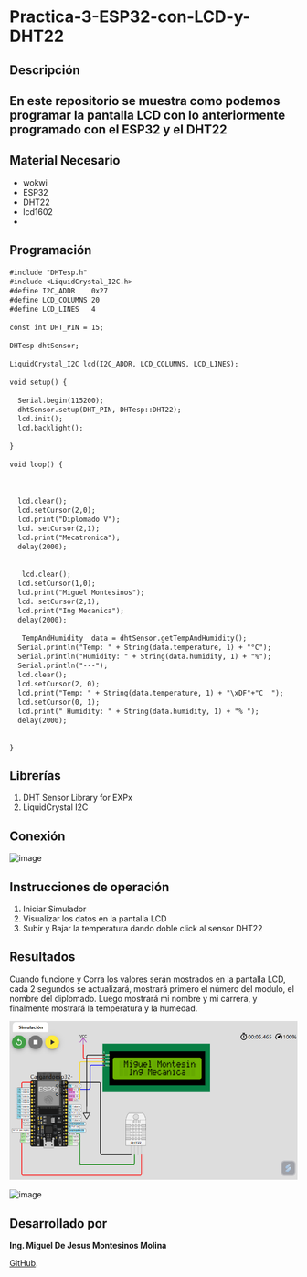 # Practica-3-ESP32-con-LCD-y-DHT22

## Descripción

## En este repositorio se muestra como  podemos programar la pantalla LCD con lo anteriormente programado con el ESP32 y el DHT22

## Material Necesario

- wokwi
- ESP32
- DHT22
- lcd1602
- 
## Programación
```
#include "DHTesp.h"
#include <LiquidCrystal_I2C.h>
#define I2C_ADDR    0x27
#define LCD_COLUMNS 20
#define LCD_LINES   4

const int DHT_PIN = 15;

DHTesp dhtSensor;

LiquidCrystal_I2C lcd(I2C_ADDR, LCD_COLUMNS, LCD_LINES);

void setup() {

  Serial.begin(115200);
  dhtSensor.setup(DHT_PIN, DHTesp::DHT22);
  lcd.init();
  lcd.backlight();

}

void loop() {

 

  lcd.clear();
  lcd.setCursor(2,0);
  lcd.print("Diplomado V");
  lcd. setCursor(2,1);
  lcd.print("Mecatronica");
  delay(2000);
  

   lcd.clear();
  lcd.setCursor(1,0);
  lcd.print("Miguel Montesinos");
  lcd. setCursor(2,1);
  lcd.print("Ing Mecanica");
  delay(2000);

   TempAndHumidity  data = dhtSensor.getTempAndHumidity();
  Serial.println("Temp: " + String(data.temperature, 1) + "°C");
  Serial.println("Humidity: " + String(data.humidity, 1) + "%");
  Serial.println("---");
  lcd.clear();
  lcd.setCursor(2, 0);
  lcd.print("Temp: " + String(data.temperature, 1) + "\xDF"+"C  ");
  lcd.setCursor(0, 1);
  lcd.print(" Humidity: " + String(data.humidity, 1) + "% ");
  delay(2000);

  
}
 ```
## Librerías

1. DHT Sensor Library for EXPx
2. LiquidCrystal I2C

## Conexión

![image](https://github.com/user-attachments/assets/f0809872-cd50-4250-9112-1707a00c5bd4)

## Instrucciones de operación 

1. Iniciar Simulador
2. Visualizar los datos en la pantalla LCD
3. Subir y Bajar la temperatura dando doble click al sensor DHT22 

## Resultados

Cuando funcione y Corra los valores serán mostrados en la pantalla LCD, cada 2 segundos se actualizará, mostrará primero el número del modulo, el nombre del diplomado. Luego mostrará mi nombre y mi carrera, y finalmente mostrará la temperatura y la humedad.

![image](https://github.com/MiguelMontesinos/Practica-3-ESP32-con-LCD-y-DHT22/blob/main/Captura%20de%20pantalla%202024-12-12%20183658.png?raw=true)

![image](https://github.com/user-attachments/assets/1c274008-d8ae-4753-bbd9-da1f79287b72)

## Desarrollado por

**Ing. Miguel De Jesus Montesinos Molina** 

[GitHub](https://github.com/MiguelMontesinos).
